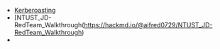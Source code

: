 - [Kerberoasting](https://3gstudent.github.io/%E5%9F%9F%E6%B8%97%E9%80%8F-Kerberoasting)
- [NTUST_JD-RedTeam_Walkthrough(https://hackmd.io/@aifred0729/NTUST_JD-RedTeam_Walkthrough)
- 
